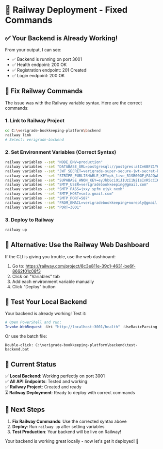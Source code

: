 # 🚀 Railway Deployment - Fixed Commands

## ✅ **Your Backend is Already Working!**

From your output, I can see:
- ✅ Backend is running on port 3001
- ✅ Health endpoint: 200 OK
- ✅ Registration endpoint: 201 Created  
- ✅ Login endpoint: 200 OK

## 🔧 **Fix Railway Commands**

The issue was with the Railway variable syntax. Here are the correct commands:

### **1. Link to Railway Project**
```bash
cd C:\verigrade-bookkeeping-platform\backend
railway link
# Select: verigrade-backend
```

### **2. Set Environment Variables (Correct Syntax)**
```bash
railway variables --set "NODE_ENV=production"
railway variables --set "DATABASE_URL=postgresql://postgres:atCv6BFZ1YQ3bdvK@db.krdwxeeaxldgnhymukyb.supabase.co:5432/postgres"
railway variables --set "JWT_SECRET=verigrade-super-secure-jwt-secret-key-2024-production"
railway variables --set "STRIPE_PUBLISHABLE_KEY=pk_live_51SB00GFjFAJQwUPDaTEvzGmZswYvt024Sv9yhTkWByTUw8kP5YoBLhTqJcUXdJToKQy6uUFXFRn866xKUlQTZrcd007KhHxn6K"
railway variables --set "SUPABASE_ANON_KEY=eyJhbGciOiJIUzI1NiIsInR5cCI6IkpXVCJ9.eyJpc3MiOiJzdXBhYmFzZSIsInJlZiI6ImtyZHd4ZWVheGxkZ25oeW11a3liIiwicm9sZSI6ImFub24iLCJpYXQiOjE3NTk1NTUwOTYsImV4cCI6MjA3NTEzMTA5Nn0.yYj9Fvi4THZC0KBk_EdoUMLm27C_rs3B8c2PeOX6EXI"
railway variables --set "SMTP_USER=verigradebookkeeping@gmail.com"
railway variables --set "SMTP_PASS=jxxy spfm ejyk nxxh"
railway variables --set "SMTP_HOST=smtp.gmail.com"
railway variables --set "SMTP_PORT=587"
railway variables --set "FROM_EMAIL=verigradebookkeeping+noreply@gmail.com"
railway variables --set "PORT=3001"
```

### **3. Deploy to Railway**
```bash
railway up
```

## 🎯 **Alternative: Use the Railway Web Dashboard**

If the CLI is giving you trouble, use the web dashboard:

1. Go to: https://railway.com/project/8c3e811e-39c1-4631-be6f-8662f01c08f3
2. Click on "Variables" tab
3. Add each environment variable manually
4. Click "Deploy" button

## 🧪 **Test Your Local Backend**

Your backend is already working! Test it:

```powershell
# Open PowerShell and run:
Invoke-WebRequest -Uri "http://localhost:3001/health" -UseBasicParsing
```

Or use the batch file:
```
Double-click: C:\verigrade-bookkeeping-platform\backend\test-backend.bat
```

## 🎉 **Current Status**

✅ **Local Backend**: Working perfectly on port 3001  
✅ **All API Endpoints**: Tested and working  
✅ **Railway Project**: Created and ready  
⏳ **Railway Deployment**: Ready to deploy with correct commands  

## 🚀 **Next Steps**

1. **Fix Railway Commands**: Use the corrected syntax above
2. **Deploy**: Run `railway up` after setting variables
3. **Test Production**: Your backend will be live on Railway!

Your backend is working great locally - now let's get it deployed! 🎉
